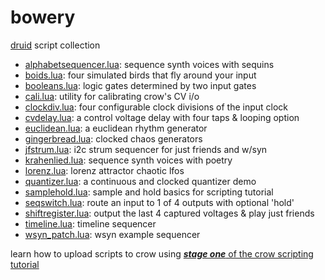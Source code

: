 # bowery
[druid](https://github.com/monome/druid) script collection

- [alphabetsequencer.lua](alphabetsequencer.lua): sequence synth voices with sequins
- [boids.lua](boids.lua): four simulated birds that fly around your input
- [booleans.lua](booleans.lua): logic gates determined by two input gates
- [cali.lua](cali.lua): utility for calibrating crow's CV i/o
- [clockdiv.lua](clockdiv.lua): four configurable clock divisions of the input clock
- [cvdelay.lua](cvdelay.lua): a control voltage delay with four taps & looping option
- [euclidean.lua](euclidean.lua): a euclidean rhythm generator
- [gingerbread.lua](gingerbread.lua): clocked chaos generators
- [jfstrum.lua](jfstrum.lua): i2c strum sequencer for just friends and w/syn
- [krahenlied.lua](krahenlied.lua): sequence synth voices with poetry
- [lorenz.lua](lorenz.lua): lorenz attractor chaotic lfos
- [quantizer.lua](quantizer.lua): a continuous and clocked quantizer demo
- [samplehold.lua](samplehold.lua): sample and hold basics for scripting tutorial
- [seqswitch.lua](seqswitch.lua): route an input to 1 of 4 outputs with optional 'hold'
- [shiftregister.lua](shiftregister.lua): output the last 4 captured voltages & play just friends
- [timeline.lua](timeline.lua): timeline sequencer
- [wsyn_patch.lua](wsyn_patch.lua): wsyn example sequencer

learn how to upload scripts to crow using [***stage one*** of the crow scripting tutorial](https://monome.org/docs/crow/scripting)
